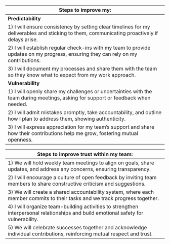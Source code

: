| **Steps to improve my:** |
|-------------------------|
| **Predictability** |
| 1) I will ensure consistency by setting clear timelines for my deliverables and sticking to them, communicating proactively if delays arise. |
| 2) I will establish regular check-ins with my team to provide updates on my progress, ensuring they can rely on my contributions. |
| 3) I will document my processes and share them with the team so they know what to expect from my work approach. |
| **Vulnerability** |
| 1) I will openly share my challenges or uncertainties with the team during meetings, asking for support or feedback when needed. |
| 2) I will admit mistakes promptly, take accountability, and outline how I plan to address them, showing authenticity. |
| 3) I will express appreciation for my team’s support and share how their contributions help me grow, fostering mutual openness. |

| **Steps to improve trust within my team:** |
|-------------------------------------------|
| 1) We will hold weekly team meetings to align on goals, share updates, and address any concerns, ensuring transparency. |
| 2) I will encourage a culture of open feedback by inviting team members to share constructive criticism and suggestions. |
| 3) We will create a shared accountability system, where each member commits to their tasks and we track progress together. |
| 4) I will organize team-building activities to strengthen interpersonal relationships and build emotional safety for vulnerability. |
| 5) We will celebrate successes together and acknowledge individual contributions, reinforcing mutual respect and trust. |
